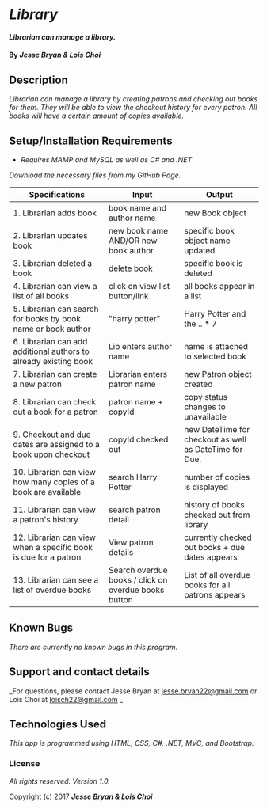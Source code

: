 # _Library_

#### _Librarian can manage a library._

#### By _**Jesse Bryan & Lois Choi**_

## Description

_Librarian can manage a library by creating patrons and checking out books for them. They will be able to view the checkout history for every patron. All books will have a certain amount of copies available._

## Setup/Installation Requirements

* _Requires MAMP and MySQL as well as C# and .NET_

_Download the necessary files from my GitHub Page._

| Specifications | Input   | Output   |
| -------  | ------- | -------   |
| 1. Librarian adds book | book name and author name | new Book object |
| 2. Librarian updates book | new book name AND/OR new book author | specific book object name updated |
| 3. Librarian deleted a book | delete book | specific book is deleted |
| 4. Librarian can view a list of all books | click on view list button/link | all books appear in a list |
| 5. Librarian can search for books by book name or book author | "harry potter" | Harry Potter and the .. * 7 |
| 6. Librarian can add additional authors to already existing book | Lib enters author name | name is attached to selected book |
| 7. Librarian can create a new patron | Librarian enters patron name | new Patron object created |
| 8. Librarian can check out a book for a patron | patron name + copyId | copy status changes to unavailable |
| 9. Checkout and due dates are assigned to a book upon checkout | copyId checked out | new DateTime for checkout as well as DateTime for Due. |
| 10. Librarian can view how many copies of a book are available | search Harry Potter | number of copies is displayed |
| 11. Librarian can view a patron's history | search patron detail | history of books checked out from library |
| 12. Librarian can view when a specific book is due for a patron | View patron details | currently checked out books + due dates appears |
| 13. Librarian can see a list of overdue books | Search overdue books / click on overdue books button | List of all overdue books for all patrons appears | 

## Known Bugs

_There are currently no known bugs in this program._

## Support and contact details

_For questions, please contact Jesse Bryan at jesse.bryan22@gmail.com or Lois Choi at loisch22@gmail.com _

## Technologies Used

_This app is programmed using HTML, CSS, C#, .NET, MVC, and Bootstrap._

### License

*All rights reserved.  Version 1.0.*

Copyright (c) 2017 **_Jesse Bryan & Lois Choi_**
